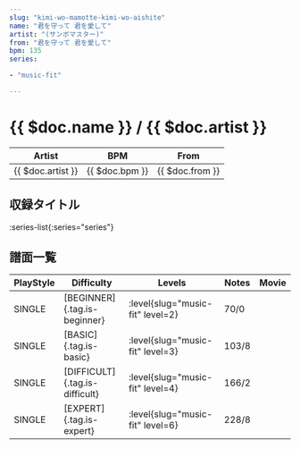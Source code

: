 ```yaml
---
slug: "kimi-wo-mamotte-kimi-wo-aishite"
name: "君を守って 君を愛して"
artist: "(サンボマスター)"
from: "君を守って 君を愛して"
bpm: 135
series:

- "music-fit"

---
```


# {{ $doc.name }} / {{ $doc.artist }}

|Artist|BPM|From|
|------|---|----|
|{{ $doc.artist }}|{{ $doc.bpm }}|{{ $doc.from }}|

## 収録タイトル

:series-list{:series="series"}

## 譜面一覧

|PlayStyle|Difficulty|Levels|Notes|Movie|
|---------|----------|------|-----|-----|
|SINGLE|[BEGINNER]{.tag.is-beginner}|<div class="field is-grouped is-grouped-multiline"> :level{slug="music-fit" level=2}</div>|70/0||
|SINGLE|[BASIC]{.tag.is-basic}|<div class="field is-grouped is-grouped-multiline"> :level{slug="music-fit" level=3}</div>|103/8||
|SINGLE|[DIFFICULT]{.tag.is-difficult}|<div class="field is-grouped is-grouped-multiline"> :level{slug="music-fit" level=4}</div>|166/2||
|SINGLE|[EXPERT]{.tag.is-expert}|<div class="field is-grouped is-grouped-multiline"> :level{slug="music-fit" level=6}</div>|228/8||
